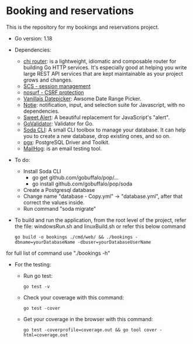 # Booking and reservations

This is the repository for my bookings and reservations project.

- Go version: 1.18

- Dependencies:
  - [chi router](https://github.com/go-chi/chi): is a lightweight, idiomatic and composable router for building Go HTTP services. It's especially good at helping you write large REST API services that are kept maintainable as your project grows and changes. 
  - [SCS - session management](https://github.com/alexedwards/scs/v2)
  - [nosurf - CSRF protection](https://github.com/justinas/nosurf)
  - [Vanillajs Datepicker](https://mymth.github.io/vanillajs-datepicker/#/): Awsome Date Range Picker.
  - [Notie](https://github.com/jaredreich/notie): notification, input, and selection suite for Javascript, with no dependencies.
  - [Sweet Alert](https://github.com/t4t5/sweetalert): A beautiful replacement for JavaScript's "alert".
  - [GoValidator](https://github.com/asaskevich/govalidator): Validator for Go.
  - [Soda CLI](https://gobuffalo.io/en/docs/db/toolbox/): A small CLI toolbox to manage your database. It can help you to create a new database, drop existing ones, and so on.
  - [pgx](https://github.com/jackc/pgx): PostgreSQL Driver and Toolkit.
  - [MailHog](https://github.com/mailhog/MailHog): is an email testing tool.

- To do:
    - Install Soda CLI
        + go get github.com/gobuffalo/pop/...
        + go install github.com/gobuffalo/pop/soda
    - Create a Postgresql database
    - Change name "database - Copy.yml" -> "database.yml", after that correct the values inside.
    - Run command "soda migrate"

- To build and run the application, from the root level of the project, refer the file: windowsRun.sh and linuxBuild.sh
or refer this below command

    ```
    go build -o bookings ./cmd/web/ && ./bookings -dbname=yourDatabaseName -dbuser=yourDatabaseUserName
    ```

for full list of command use "./bookings -h"


- For the testing:
    - Run go test: 

        ```
        go test -v
        ```

    - Check your coverage with this command:

        ```
        go test -cover
        ```

    - Get your coverage in the browser with this command:

        ```
        go test -coverprofile=coverage.out && go tool cover -html=coverage.out
        ```
